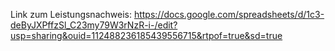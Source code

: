 Link zum Leistungsnachweis:
https://docs.google.com/spreadsheets/d/1c3-deByJXPffzSl_C23my79W3rNzR-i-/edit?usp=sharing&ouid=112488236185439556715&rtpof=true&sd=true
